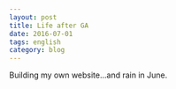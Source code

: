 ```yaml
---
layout: post
title: Life after GA
date: 2016-07-01
tags: english
category: blog
---
```

Building my own website...and rain in June.

